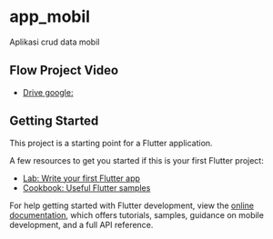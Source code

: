 # app_mobil

Aplikasi crud data mobil

## Flow Project Video
- [Drive google: ](https://drive.google.com/file/d/1q-UnAWSPNBZ1xLEUO1W0YhhPc64oOU3E/view?usp=sharing)


## Getting Started

This project is a starting point for a Flutter application.

A few resources to get you started if this is your first Flutter project:

- [Lab: Write your first Flutter app](https://docs.flutter.dev/get-started/codelab)
- [Cookbook: Useful Flutter samples](https://docs.flutter.dev/cookbook)

For help getting started with Flutter development, view the
[online documentation](https://docs.flutter.dev/), which offers tutorials,
samples, guidance on mobile development, and a full API reference.
